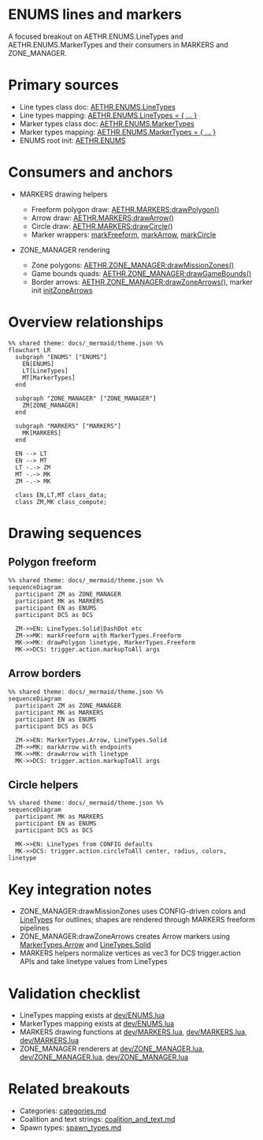 # ENUMS lines and markers

A focused breakout on AETHR.ENUMS.LineTypes and AETHR.ENUMS.MarkerTypes and their consumers in MARKERS and ZONE_MANAGER.

# Primary sources

- Line types class doc: [AETHR.ENUMS.LineTypes](https://github.com/Gh0st352/AETHR/blob/main/dev/ENUMS.lua#L137)
- Line types mapping: [AETHR.ENUMS.LineTypes = { ... }](https://github.com/Gh0st352/AETHR/blob/main/dev/ENUMS.lua#L452)
- Marker types class doc: [AETHR.ENUMS.MarkerTypes](https://github.com/Gh0st352/AETHR/blob/main/dev/ENUMS.lua#L146)
- Marker types mapping: [AETHR.ENUMS.MarkerTypes = { ... }](https://github.com/Gh0st352/AETHR/blob/main/dev/ENUMS.lua#L461)
- ENUMS root init: [AETHR.ENUMS](https://github.com/Gh0st352/AETHR/blob/main/dev/ENUMS.lua#L337)

# Consumers and anchors

- MARKERS drawing helpers
  - Freeform polygon draw: [AETHR.MARKERS:drawPolygon()](https://github.com/Gh0st352/AETHR/blob/main/dev/MARKERS.lua#L85)
  - Arrow draw: [AETHR.MARKERS:drawArrow()](https://github.com/Gh0st352/AETHR/blob/main/dev/MARKERS.lua#L176)
  - Circle draw: [AETHR.MARKERS:drawCircle()](https://github.com/Gh0st352/AETHR/blob/main/dev/MARKERS.lua#L269)
  - Marker wrappers: [markFreeform](https://github.com/Gh0st352/AETHR/blob/main/dev/MARKERS.lua#L43), [markArrow](https://github.com/Gh0st352/AETHR/blob/main/dev/MARKERS.lua#L138), [markCircle](https://github.com/Gh0st352/AETHR/blob/main/dev/MARKERS.lua#L229)

- ZONE_MANAGER rendering
  - Zone polygons: [AETHR.ZONE_MANAGER:drawMissionZones()](https://github.com/Gh0st352/AETHR/blob/main/dev/ZONE_MANAGER.lua#L980)
  - Game bounds quads: [AETHR.ZONE_MANAGER:drawGameBounds()](https://github.com/Gh0st352/AETHR/blob/main/dev/ZONE_MANAGER.lua#L929)
  - Border arrows: [AETHR.ZONE_MANAGER:drawZoneArrows()](https://github.com/Gh0st352/AETHR/blob/main/dev/ZONE_MANAGER.lua#L1025), marker init [initZoneArrows](https://github.com/Gh0st352/AETHR/blob/main/dev/ZONE_MANAGER.lua#L1075)

# Overview relationships

```mermaid
%% shared theme: docs/_mermaid/theme.json %%
flowchart LR
  subgraph "ENUMS" ["ENUMS"]
    EN[ENUMS]
    LT[LineTypes]
    MT[MarkerTypes]
  end

  subgraph "ZONE_MANAGER" ["ZONE_MANAGER"]
    ZM[ZONE_MANAGER]
  end

  subgraph "MARKERS" ["MARKERS"]
    MK[MARKERS]
  end

  EN --> LT
  EN --> MT
  LT -.-> ZM
  MT -.-> MK
  ZM -.-> MK

  class EN,LT,MT class_data;
  class ZM,MK class_compute;
```

# Drawing sequences

## Polygon freeform

```mermaid
%% shared theme: docs/_mermaid/theme.json %%
sequenceDiagram
  participant ZM as ZONE_MANAGER
  participant MK as MARKERS
  participant EN as ENUMS
  participant DCS as DCS

  ZM->>EN: LineTypes.Solid|DashDot etc
  ZM->>MK: markFreeform with MarkerTypes.Freeform
  MK->>MK: drawPolygon linetype, MarkerTypes.Freeform
  MK->>DCS: trigger.action.markupToAll args
```

## Arrow borders

```mermaid
%% shared theme: docs/_mermaid/theme.json %%
sequenceDiagram
  participant ZM as ZONE_MANAGER
  participant MK as MARKERS
  participant EN as ENUMS
  participant DCS as DCS

  ZM->>EN: MarkerTypes.Arrow, LineTypes.Solid
  ZM->>MK: markArrow with endpoints
  MK->>MK: drawArrow with linetype
  MK->>DCS: trigger.action.markupToAll args
```

## Circle helpers

```mermaid
%% shared theme: docs/_mermaid/theme.json %%
sequenceDiagram
  participant MK as MARKERS
  participant EN as ENUMS
  participant DCS as DCS

  MK->>EN: LineTypes from CONFIG defaults
  MK->>DCS: trigger.action.circleToAll center, radius, colors, linetype
```

# Key integration notes

- ZONE_MANAGER:drawMissionZones uses CONFIG-driven colors and [LineTypes](https://github.com/Gh0st352/AETHR/blob/main/dev/ENUMS.lua#L452) for outlines; shapes are rendered through MARKERS freeform pipelines
- ZONE_MANAGER:drawZoneArrows creates Arrow markers using [MarkerTypes.Arrow](https://github.com/Gh0st352/AETHR/blob/main/dev/ENUMS.lua#L461) and [LineTypes.Solid](https://github.com/Gh0st352/AETHR/blob/main/dev/ENUMS.lua#L452)
- MARKERS helpers normalize vertices as vec3 for DCS trigger.action APIs and take linetype values from LineTypes

# Validation checklist

- LineTypes mapping exists at [dev/ENUMS.lua](https://github.com/Gh0st352/AETHR/blob/main/dev/ENUMS.lua#L452)
- MarkerTypes mapping exists at [dev/ENUMS.lua](https://github.com/Gh0st352/AETHR/blob/main/dev/ENUMS.lua#L461)
- MARKERS drawing functions at [dev/MARKERS.lua](https://github.com/Gh0st352/AETHR/blob/main/dev/MARKERS.lua#L85), [dev/MARKERS.lua](https://github.com/Gh0st352/AETHR/blob/main/dev/MARKERS.lua#L176), [dev/MARKERS.lua](https://github.com/Gh0st352/AETHR/blob/main/dev/MARKERS.lua#L269)
- ZONE_MANAGER renderers at [dev/ZONE_MANAGER.lua](https://github.com/Gh0st352/AETHR/blob/main/dev/ZONE_MANAGER.lua#L929), [dev/ZONE_MANAGER.lua](https://github.com/Gh0st352/AETHR/blob/main/dev/ZONE_MANAGER.lua#L980), [dev/ZONE_MANAGER.lua](https://github.com/Gh0st352/AETHR/blob/main/dev/ZONE_MANAGER.lua#L1025)

# Related breakouts

- Categories: [categories.md](./categories.md)
- Coalition and text strings: [coalition_and_text.md](./coalition_and_text.md)
- Spawn types: [spawn_types.md](./spawn_types.md)